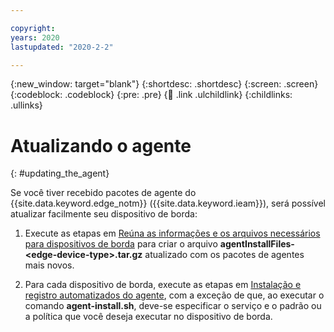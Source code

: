 ```yaml
---

copyright:
years: 2020
lastupdated: "2020-2-2"

---
```


{:new_window: target="blank"}
{:shortdesc: .shortdesc}
{:screen: .screen}
{:codeblock: .codeblock}
{:pre: .pre}
{:child: .link .ulchildlink}
{:childlinks: .ullinks}

# Atualizando o agente
{: #updating_the_agent}

Se você tiver recebido pacotes de agente do {{site.data.keyword.edge_notm}} ({{site.data.keyword.ieam}}), será possível atualizar facilmente seu dispositivo de borda:

1. Execute as etapas em [Reúna as informações e os arquivos necessários para dispositivos de borda](../hub/gather_files.md#prereq_horizon) para criar o arquivo **agentInstallFiles-&lt;edge-device-type&gt;.tar.gz** atualizado com os pacotes de agentes mais novos.
  
2. Para cada dispositivo de borda, execute as etapas em [Instalação e registro automatizados do agente](automated_install.md#method_one), com a exceção de que, ao executar o comando **agent-install.sh**, deve-se especificar o serviço e o padrão ou a política que você deseja executar no dispositivo de borda.
